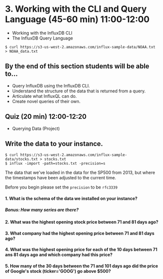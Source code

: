 # 3. Working with the CLI and Query Language (45-60 min) 11:00-12:00

* Working with the InfluxDB CLI
* The InfluxDB Query Language

```
$ curl https://s3-us-west-2.amazonaws.com/influx-sample-data/NOAA.txt > NOAA_data.txt
```

## By the end of this section students will be able to...

* Query InfluxDB using the InfluxDB CLI.
* Understand the structure of the data that is returned from a query.
* Articulate what InfluxQL can do.
* Create novel queries of their own.

## Quiz (20 min) 12:00-12:20
* Querying Data (Project)


## Write the data to your instance.
```
$ curl https://s3-us-west-2.amazonaws.com/influx-sample-data/stocks.txt > stocks.txt
$ influx -import -path=stocks.txt -precision=s
```

The data that we've loaded in the data for the SP500 from 2013, but where the timestamps have been adjusted to the current time.

Before you begin please set the `precision` to be `rfc3339`


#### 1. What is the schema of the data we installed on your instance?

##### Bonus: How many series are there?

#### 2. What was the highest opening stock price between 71 and 81 days ago?

#### 3. What company had the highest opening price between 71 and 81 days ago?

#### 4. What was the highest opening price for each of the 10 days between 71 ans 81 days ago and which company had this price?

#### 5. How many of the 30 days between the 71 and 101 days ago did the price of Google's stock (ticker='GOOG') go above $500?
